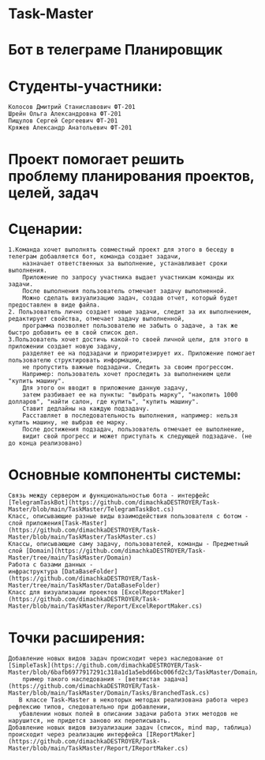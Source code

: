 # Task-Master
# Бот в телеграме Планировщик

# Cтуденты-участники:
 	Колосов Дмитрий Станиславович ФТ-201
 	Шрейн Ольга Александровна ФТ-201
 	Пищулов Сергей Сергеевич ФТ-201
	Кряжев Александр Анатольевич ФТ-201

# Проект помогает решить проблему планирования проектов, целей, задач
# Сценарии:
	1.Команда хочет выполнять совместный проект для этого в беседу в телеграм добавляется бот, команда создает задачи, 
		назначает ответственных за выполнение, устанавливает сроки выполнения. 
		Приложение по запросу участника выдает участникам команды их задачи. 
		После выполнения пользователь отмечает задачу выполненной.
		Можно сделать визуализацию задач, создав отчет, который будет предоставлен в виде файла.
	2. Пользователь лично создает новые задачи, следит за их выполнением, редактирует свойства, отмечает задачу выполненной,
		программа позволяет пользователю не забыть о задаче, а так же быстро добавить ее в свой список дел. 
	3.Пользователь хочет достичь какой-то своей личной цели, для этого в приложении создает новую задачу,
		разделяет ее на подзадачи и приоритезирует их. Приложение помогает пользователю структировать информацию,
		не пропустить важные подзадачи. Следить за своим прогрессом.
		Например: пользователь хочет проследить за выполнением цели "купить машину".
		Для этого он вводит в приложение данную задачу, 
		затем разбивает ее на пункты: "выбрать марку", "накопить 1000 долларов", "найти салон, где купить", "купить машину". 
		Ставит дедлайны на каждую подзадачу. 
		Расставляет в последовательность выполнения, например: нельзя купить машину, не выбрав ее марку.
		После достижения подзадач, пользователь отмечает ее выполнение,
		видит свой прогресс и может приступать к следующей подзадаче. (не до конца реализовано)
# Основные компоненты системы:
	Связь между сервером и функциональностью бота - интерфейс
	[TelegramTaskBot](https://github.com/dimachkaDESTROYER/Task-Master/blob/main/TaskMaster/TelegramTaskBot.cs)
	Класс, описывающие разные виды взаимодействия пользователя с ботом - слой приложения[Task-Master](https://github.com/dimachkaDESTROYER/Task-Master/blob/main/TaskMaster/TaskMaster.cs)
	Классы, описывающие саму задачу, пользователей, команды - Предметный слой [Domain](https://github.com/dimachkaDESTROYER/Task-Master/tree/main/TaskMaster/Domain)
	Работа с базами данных - 
	инфраструктура [DataBaseFolder](https://github.com/dimachkaDESTROYER/Task-Master/tree/main/TaskMaster/DataBaseFolder)
	Класс для визуализации проектов [ExcelReportMaker](https://github.com/dimachkaDESTROYER/Task-Master/blob/main/TaskMaster/Report/ExcelReportMaker.cs)
# Точки расширения:
	Добавление новых видов задач происходит через наследование от [SimpleTask](https://github.com/dimachkaDESTROYER/Task-Master/blob/6bafb6977917291c318a1d1a5ebd66bc006fd2c3/TaskMaster/Domain/Tasks/SimpleTask.cs#L6) 
		пример такого наследования - [ветвистая задача](https://github.com/dimachkaDESTROYER/Task-Master/blob/main/TaskMaster/Domain/Tasks/BranchedTask.cs)
       В классе Task-Master в некоторых методах реализована работа через рефлексию типов, следовательно при добавлении,
	   убавлении новых полей в описании задачи работа этих методов не нарушится, не придется заново их переписывать.
	Добавление новых видов визуализации задач (список, mind map, таблица) происходит через реализацию интерфейса [IReportMaker](https://github.com/dimachkaDESTROYER/Task-Master/blob/main/TaskMaster/Report/IReportMaker.cs)
	
